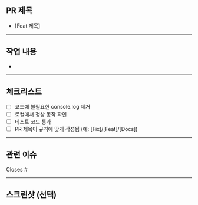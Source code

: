 ## PR 제목

<!-- 예: [Feat] 로그인 기능 추가 -->

- [Feat 제목]

---

## 작업 내용

<!-- 이번 PR에서 작업한 내용을 간략히 설명해주세요 -->

-

---

## 체크리스트

- [ ] 코드에 불필요한 console.log 제거
- [ ] 로컬에서 정상 동작 확인
- [ ] 테스트 코드 통과
- [ ] PR 제목이 규칙에 맞게 작성됨 (예: [Fix]/[Feat]/[Docs])

---

## 관련 이슈

<!-- 관련된 이슈 번호를 연결해주세요. ex) Closes #123 -->

Closes #

---

## 스크린샷 (선택)
